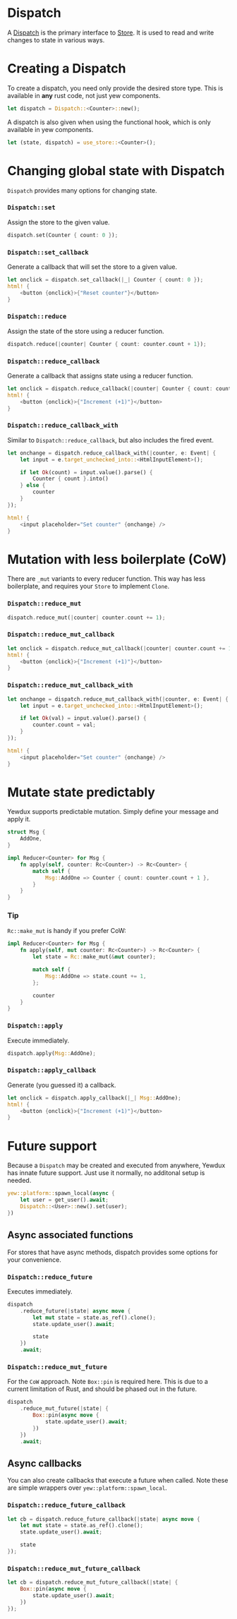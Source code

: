 # Dispatch

A [Dispatch](https://docs.rs/yewdux/0.8.1/yewdux/dispatch/struct.Dispatch.html) is the primary
interface to [Store](https://docs.rs/yewdux/0.8.1/yewdux/store/trait.Store.html). It is used to
read and write changes to state in various ways.

# Creating a Dispatch

To create a dispatch, you need only provide the desired store type. This is available in **any** rust code, not just yew components.

```rust
let dispatch = Dispatch::<Counter>::new();
```

A dispatch is also given when using the functional hook, which is only available in yew components.

```rust
let (state, dispatch) = use_store::<Counter>();
```

# Changing global state with Dispatch

`Dispatch` provides many options for changing state.

### `Dispatch::set`

Assign the store to the given value.

```rust
dispatch.set(Counter { count: 0 });
```

### `Dispatch::set_callback`

Generate a callback that will set the store to a given value.

```rust
let onclick = dispatch.set_callback(|_| Counter { count: 0 });
html! {
    <button {onclick}>{"Reset counter"}</button>
}
```

### `Dispatch::reduce`

Assign the state of the store using a reducer function.

```rust
dispatch.reduce(|counter| Counter { count: counter.count + 1});
```

### `Dispatch::reduce_callback`

Generate a callback that assigns state using a reducer function.

```rust
let onclick = dispatch.reduce_callback(|counter| Counter { count: counter.count + 1});
html! {
    <button {onclick}>{"Increment (+1)"}</button>
}
```

### `Dispatch::reduce_callback_with`

Similar to `Dispatch::reduce_callback`, but also includes the fired event.

```rust
let onchange = dispatch.reduce_callback_with(|counter, e: Event| {
    let input = e.target_unchecked_into::<HtmlInputElement>();

    if let Ok(count) = input.value().parse() {
        Counter { count }.into()
    } else {
        counter
    }
});

html! {
    <input placeholder="Set counter" {onchange} />
}
```

# Mutation with less boilerplate (CoW)

There are `_mut` variants to every reducer function. This way has less boilerplate, and requires
your `Store` to implement `Clone`.

### `Dispatch::reduce_mut`

```rust
dispatch.reduce_mut(|counter| counter.count += 1);
```

### `Dispatch::reduce_mut_callback`

```rust
let onclick = dispatch.reduce_mut_callback(|counter| counter.count += 1);
html! {
    <button {onclick}>{"Increment (+1)"}</button>
}
```

### `Dispatch::reduce_mut_callback_with`

```rust
let onchange = dispatch.reduce_mut_callback_with(|counter, e: Event| {
    let input = e.target_unchecked_into::<HtmlInputElement>();

    if let Ok(val) = input.value().parse() {
        counter.count = val;
    }
});

html! {
    <input placeholder="Set counter" {onchange} />
}
```

# Mutate state predictably

Yewdux supports predictable mutation. Simply define your message and apply it.

```rust
struct Msg {
    AddOne,
}

impl Reducer<Counter> for Msg {
    fn apply(self, counter: Rc<Counter>) -> Rc<Counter> {
        match self {
            Msg::AddOne => Counter { count: counter.count + 1 },
        }
    }
}
```

### Tip

`Rc::make_mut` is handy if you prefer CoW:

```rust
impl Reducer<Counter> for Msg {
    fn apply(self, mut counter: Rc<Counter>) -> Rc<Counter> {
        let state = Rc::make_mut(&mut counter);

        match self {
            Msg::AddOne => state.count += 1,
        };

        counter
    }
}
```


### `Dispatch::apply`

Execute immediately.

```rust
dispatch.apply(Msg::AddOne);
```

### `Dispatch::apply_callback`

Generate (you guessed it) a callback.

```rust
let onclick = dispatch.apply_callback(|_| Msg::AddOne);
html! {
    <button {onclick}>{"Increment (+1)"}</button>
}
```

# Future support

Because a `Dispatch` may be created and executed from anywhere, Yewdux has innate future support.
Just use it normally, no additonal setup is needed.

```rust
yew::platform::spawn_local(async {
    let user = get_user().await;
    Dispatch::<User>::new().set(user);
})
```

## Async associated functions
For stores that have async methods, dispatch provides some options for your convenience.

### `Dispatch::reduce_future`

Executes immediately.

```rust
dispatch
    .reduce_future(|state| async move {
        let mut state = state.as_ref().clone();
        state.update_user().await;

        state
    })
    .await;
```

### `Dispatch::reduce_mut_future`

For the `CoW` approach. Note `Box::pin` is required here. This is due to a current limitation of
Rust, and should be phased out in the future.

```rust
dispatch
    .reduce_mut_future(|state| {
        Box::pin(async move {
            state.update_user().await;
        })
    })
    .await;
```

## Async callbacks

You can also create callbacks that execute a future when called. Note these are simple wrappers over
`yew::platform::spawn_local`.

### `Dispatch::reduce_future_callback`

```rust
let cb = dispatch.reduce_future_callback(|state| async move {
    let mut state = state.as_ref().clone();
    state.update_user().await;

    state
});
```

### `Dispatch::reduce_mut_future_callback`

```rust
let cb = dispatch.reduce_mut_future_callback(|state| {
    Box::pin(async move {
        state.update_user().await;
    })
});
```
